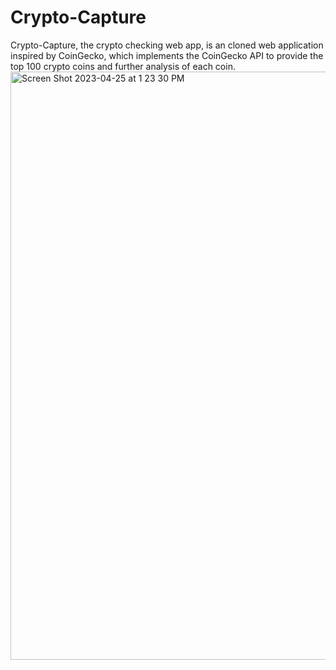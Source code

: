 # Crypto-Capture
Crypto-Capture, the crypto checking web app, is an cloned web application inspired by CoinGecko, which implements the CoinGecko API to provide the top 100 crypto coins and further analysis of each coin.
<img width="941" alt="Screen Shot 2023-04-25 at 1 23 30 PM" src="https://res.cloudinary.com/db8opthjz/image/upload/v1684335048/Screen_Shot_2023-04-25_at_1.23.30_PM_u1gwrd.png">
